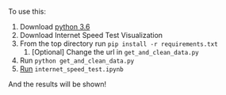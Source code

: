 To use this:
  1. Download [python 3.6](https://www.python.org/downloads/release/python-363/)
  2. Download Internet Speed Test Visualization
  3. From the top directory run `pip install -r requirements.txt`
     1. [Optional] Change the url in `get_and_clean_data.py`
  4. Run `python get_and_clean_data.py`
  5. [Run](http://jupyter-notebook-beginner-guide.readthedocs.io/en/latest/execute.html) `internet_speed_test.ipynb`
  
And the results will be shown!
